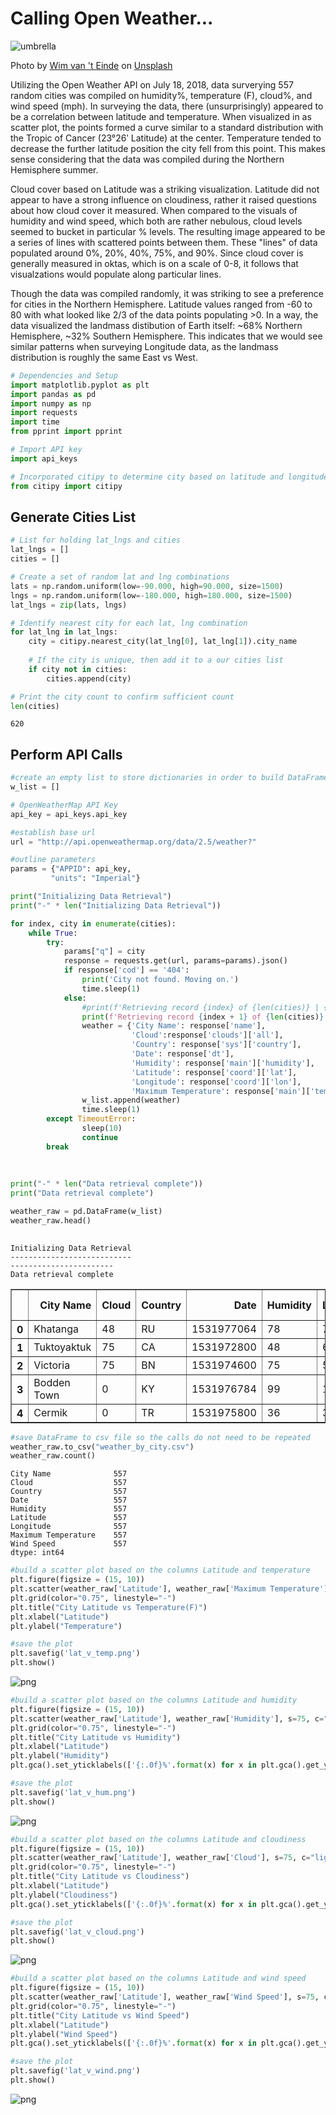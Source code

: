 
# Calling Open Weather...

![umbrella](assets/wim-van-t-einde-787842-unsplash.jpg)

Photo by [Wim van 't Einde](https://unsplash.com/photos/uj7eb7CgqRk?utm_source=unsplash&utm_medium=referral&utm_content=creditCopyText) on [Unsplash](https://unsplash.com/search/photos/weather?utm_source=unsplash&utm_medium=referral&utm_content=creditCopyText)

Utilizing the Open Weather API on July 18, 2018, data surverying 557 random cities was compiled on humidity%, temperature (F), cloud%, and wind speed (mph). In surveying the data, there (unsurprisingly) appeared to be a correlation between latitude and temperature. When visualized in as scatter plot, the points formed a curve similar to a standard distribution with the Tropic of Cancer (23°26ʹ Latitude) at the center. Temperature tended to decrease the further latitude position the city fell from this point. This makes sense considering that the data was compiled during the Northern Hemisphere summer.

Cloud cover based on Latitude was a striking visualization. Latitude did not appear to have a strong influence on cloudiness, rather it raised questions about how cloud cover it measured. When compared to the visuals of humidity and wind speed, which both are rather nebulous, cloud levels seemed to bucket in particular % levels. The resulting image appeared to be a series of lines with scattered points between them. These "lines" of data populated around 0%, 20%, 40%, 75%, and 90%. Since cloud cover is generally measured in oktas, which is on a scale of 0-8, it follows that visualzations would populate along particular lines.

Though the data was compiled randomly, it was striking to see a preference for cities in the Northern Hemisphere. Latitude values ranged from -60 to 80 with what looked like 2/3 of the data points populating >0. In a way, the data visualized the landmass distibution of Earth itself: ~68% Northern Hemisphere, ~32% Southern Hemisphere. This indicates that we would see similar patterns when surveying Longitude data, as the landmass distribution is roughly the same East vs West.


```python
# Dependencies and Setup
import matplotlib.pyplot as plt
import pandas as pd
import numpy as np
import requests
import time
from pprint import pprint

# Import API key
import api_keys

# Incorporated citipy to determine city based on latitude and longitude
from citipy import citipy
```

## Generate Cities List


```python
# List for holding lat_lngs and cities
lat_lngs = []
cities = []

# Create a set of random lat and lng combinations
lats = np.random.uniform(low=-90.000, high=90.000, size=1500)
lngs = np.random.uniform(low=-180.000, high=180.000, size=1500)
lat_lngs = zip(lats, lngs)

# Identify nearest city for each lat, lng combination
for lat_lng in lat_lngs:
    city = citipy.nearest_city(lat_lng[0], lat_lng[1]).city_name
    
    # If the city is unique, then add it to a our cities list
    if city not in cities:
        cities.append(city)

# Print the city count to confirm sufficient count
len(cities)
```
    620

## Perform API Calls


```python
#create an empty list to store dictionaries in order to build DataFrame
w_list = []

# OpenWeatherMap API Key
api_key = api_keys.api_key

#establish base url
url = "http://api.openweathermap.org/data/2.5/weather?"

#outline parameters
params = {"APPID": api_key,
         "units": "Imperial"}

print("Initializing Data Retrieval")
print("-" * len("Initializing Data Retrieval"))

for index, city in enumerate(cities):
    while True:
        try:
            params["q"] = city
            response = requests.get(url, params=params).json()
            if response['cod'] == '404':
                print('City not found. Moving on.')
                time.sleep(1)
            else:
                #print(f'Retrieving record {index} of {len(cities)} | {city}, id:{test["id"]}')
                print(f'Retrieving record {index + 1} of {len(cities)} | {city}, id:{response["id"]}')
                weather = {'City Name': response['name'],
                           'Cloud':response['clouds']['all'],
                           'Country': response['sys']['country'],
                           'Date': response['dt'],
                           'Humidity': response['main']['humidity'],
                           'Latitude': response['coord']['lat'],
                           'Longitude': response['coord']['lon'],
                           'Maximum Temperature': response['main']['temp_max'], 'Wind Speed': response['wind']['speed']}
                w_list.append(weather)
                time.sleep(1)
        except TimeoutError:
                sleep(10)
                continue
        break
                
            
        
print("-" * len("Data retrieval complete"))
print("Data retrieval complete")

weather_raw = pd.DataFrame(w_list)
weather_raw.head()
    
```

    Initializing Data Retrieval
    ---------------------------
    -----------------------
    Data retrieval complete
    
<div>
<table border="1" class="dataframe">
  <thead>
    <tr style="text-align: right;">
      <th></th>
      <th>City Name</th>
      <th>Cloud</th>
      <th>Country</th>
      <th>Date</th>
      <th>Humidity</th>
      <th>Latitude</th>
      <th>Longitude</th>
      <th>Maximum Temperature</th>
      <th>Wind Speed</th>
    </tr>
  </thead>
  <tbody>
    <tr>
      <th>0</th>
      <td>Khatanga</td>
      <td>48</td>
      <td>RU</td>
      <td>1531977064</td>
      <td>78</td>
      <td>71.98</td>
      <td>102.47</td>
      <td>42.33</td>
      <td>17.38</td>
    </tr>
    <tr>
      <th>1</th>
      <td>Tuktoyaktuk</td>
      <td>75</td>
      <td>CA</td>
      <td>1531972800</td>
      <td>48</td>
      <td>69.44</td>
      <td>-133.03</td>
      <td>64.40</td>
      <td>12.75</td>
    </tr>
    <tr>
      <th>2</th>
      <td>Victoria</td>
      <td>75</td>
      <td>BN</td>
      <td>1531974600</td>
      <td>75</td>
      <td>5.28</td>
      <td>115.24</td>
      <td>91.40</td>
      <td>3.36</td>
    </tr>
    <tr>
      <th>3</th>
      <td>Bodden Town</td>
      <td>0</td>
      <td>KY</td>
      <td>1531976784</td>
      <td>99</td>
      <td>19.28</td>
      <td>-81.25</td>
      <td>84.09</td>
      <td>8.43</td>
    </tr>
    <tr>
      <th>4</th>
      <td>Cermik</td>
      <td>0</td>
      <td>TR</td>
      <td>1531975800</td>
      <td>36</td>
      <td>38.14</td>
      <td>39.45</td>
      <td>77.00</td>
      <td>3.36</td>
    </tr>
  </tbody>
</table>
</div>

```python
#save DataFrame to csv file so the calls do not need to be repeated
weather_raw.to_csv("weather_by_city.csv")
weather_raw.count()
```

    City Name              557
    Cloud                  557
    Country                557
    Date                   557
    Humidity               557
    Latitude               557
    Longitude              557
    Maximum Temperature    557
    Wind Speed             557
    dtype: int64

```python
#build a scatter plot based on the columns Latitude and temperature
plt.figure(figsize = (15, 10))
plt.scatter(weather_raw['Latitude'], weather_raw['Maximum Temperature'], s=75, c="lightskyblue", edgecolors='k', alpha=0.7)
plt.grid(color="0.75", linestyle="-")
plt.title("City Latitude vs Temperature(F)")
plt.xlabel("Latitude")
plt.ylabel("Temperature")

#save the plot
plt.savefig('lat_v_temp.png')
plt.show()
```


![png](assets/output_8_0.png)



```python
#build a scatter plot based on the columns Latitude and humidity
plt.figure(figsize = (15, 10))
plt.scatter(weather_raw['Latitude'], weather_raw['Humidity'], s=75, c="lightskyblue", edgecolors='k', alpha=0.7)
plt.grid(color="0.75", linestyle="-")
plt.title("City Latitude vs Humidity")
plt.xlabel("Latitude")
plt.ylabel("Humidity")
plt.gca().set_yticklabels(['{:.0f}%'.format(x) for x in plt.gca().get_yticks()]) 

#save the plot
plt.savefig('lat_v_hum.png')
plt.show()
```


![png](assets/output_9_0.png)



```python
#build a scatter plot based on the columns Latitude and cloudiness
plt.figure(figsize = (15, 10))
plt.scatter(weather_raw['Latitude'], weather_raw['Cloud'], s=75, c="lightskyblue", edgecolors='k', alpha=0.7)
plt.grid(color="0.75", linestyle="-")
plt.title("City Latitude vs Cloudiness")
plt.xlabel("Latitude")
plt.ylabel("Cloudiness")
plt.gca().set_yticklabels(['{:.0f}%'.format(x) for x in plt.gca().get_yticks()])

#save the plot
plt.savefig('lat_v_cloud.png')
plt.show()
```


![png](assets/output_10_0.png)



```python
#build a scatter plot based on the columns Latitude and wind speed
plt.figure(figsize = (15, 10))
plt.scatter(weather_raw['Latitude'], weather_raw['Wind Speed'], s=75, c="lightskyblue", edgecolors='k', alpha=0.7)
plt.grid(color="0.75", linestyle="-")
plt.title("City Latitude vs Wind Speed")
plt.xlabel("Latitude")
plt.ylabel("Wind Speed")
plt.gca().set_yticklabels(['{:.0f}%'.format(x) for x in plt.gca().get_yticks()])

#save the plot
plt.savefig('lat_v_wind.png')
plt.show()
```


![png](assets/output_11_0.png)
